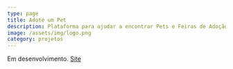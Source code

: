 ```yaml
---
type: page
title: Adote um Pet
description: Plataforma para ajudar a encontrar Pets e Feiras de Adoção.
image: /assets/img/logo.png
category: projetos
---
```


Em desenvolvimento.
[Site](https://www.adoteumpet.com.br/)
